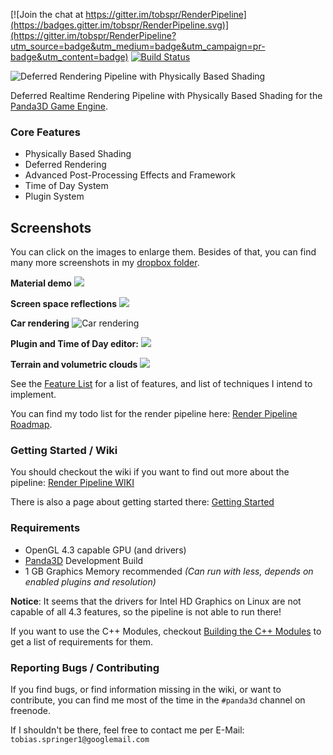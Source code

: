 [![Join the chat at https://gitter.im/tobspr/RenderPipeline](https://badges.gitter.im/tobspr/RenderPipeline.svg)](https://gitter.im/tobspr/RenderPipeline?utm_source=badge&utm_medium=badge&utm_campaign=pr-badge&utm_content=badge) 
[![Build Status](https://travis-ci.org/tobspr/RenderPipeline.svg?branch=master)](https://travis-ci.org/tobspr/RenderPipeline)
<!-- # Render Pipeline -->

<img src="http://i.imgur.com/PO4OK4a.png" alt="Deferred Rendering Pipeline with Physically Based Shading" />

Deferred Realtime Rendering Pipeline with Physically Based Shading for the <a href="http://github.com/panda3d/panda3d">Panda3D Game Engine</a>.

### Core Features

- Physically Based Shading
- Deferred Rendering
- Advanced Post-Processing Effects and Framework
- Time of Day System
- Plugin System

## Screenshots

You can click on the images to enlarge them. Besides of that, you can find many more screenshots in my <a href="https://www.dropbox.com/sh/dq4wu3g9jwjqnht/AAABSOPnglDHZYsG5HXR-mhWa" target="_blank">dropbox folder</a>.

**Material demo**
<img src="http://i.imgur.com/M5YtvYR.png" />

**Screen space reflections**
<img src="http://i.imgur.com/oOwLXAK.png" />

**Car rendering**
<img src="http://i.imgur.com/hFD4qjV.png" alt="Car rendering" />

**Plugin and Time of Day editor:**
<img src="http://i.imgur.com/a8VpiHS.png" />

**Terrain and volumetric clouds**
<img src="http://i.imgur.com/zE0ywPl.png" />


See the <a target="_blank" href="https://github.com/tobspr/RenderPipeline/wiki/Features">Feature List</a>
for a list of features, and list of techniques I intend to implement.

You can find my todo list for the render pipeline here: <a href="https://trello.com/b/Li2JQi0q/render-pipeline" target="_blank">Render Pipeline Roadmap</a>.

### Getting Started / Wiki

You should checkout the wiki if you want to find out more about the pipeline:
<a target="_blank" href="https://github.com/tobspr/RenderPipeline/wiki">Render Pipeline WIKI</a>

There is also a page about getting started there: <a target="_blank" href="https://github.com/tobspr/RenderPipeline/wiki/Getting%20Started">Getting Started</a>

### Requirements

- OpenGL 4.3 capable GPU (and drivers)
- <a target="_blank" href="https://github.com/panda3d/panda3d">Panda3D</a> Development Build
- 1 GB Graphics Memory recommended *(Can run with less, depends on enabled plugins and resolution)*

**Notice**: It seems that the drivers for Intel HD Graphics on Linux are not
capable of all 4.3 features, so the pipeline is not able to run there!

If you want to use the C++ Modules, checkout <a href="https://github.com/tobspr/RenderPipeline/wiki/Building%20the%20CPP%20Modules" target="_blank">
Building the C++ Modules</a> to get a list of requirements for them.

### Reporting Bugs / Contributing

If you find bugs, or find information missing in the wiki, or want to contribute,
you can find me most of the time in the `#panda3d` channel on freenode.

If I shouldn't be there, feel free to contact me per E-Mail: `tobias.springer1@googlemail.com`

